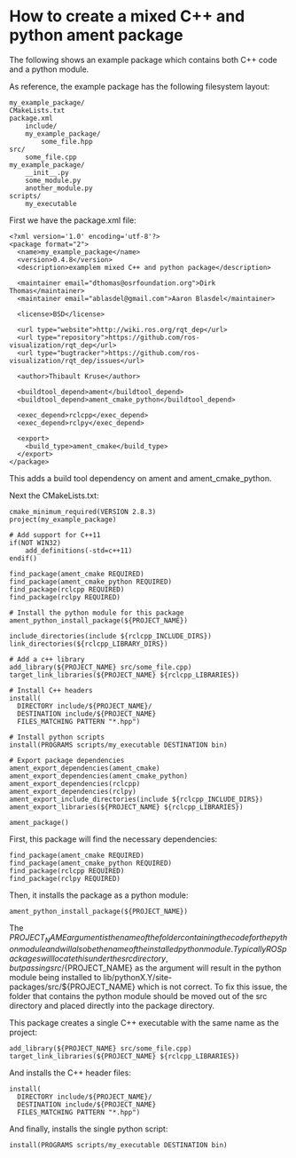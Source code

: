 # How to create a mixed C++ and python ament package

The following shows an example package which contains both C++ code and a python module.

As reference, the example package has the following filesystem layout:

    my_example_package/
	CMakeLists.txt
	package.xml
        include/
	    my_example_package/
	        some_file.hpp
	src/
	    some_file.cpp
	my_example_package/
	    __init__.py
	    some_module.py
	    another_module.py
	scripts/
	    my_executable

First we have the package.xml file:

    <?xml version='1.0' encoding='utf-8'?>
    <package format="2">
      <name>my_example_package</name>
      <version>0.4.8</version>
      <description>examplem mixed C++ and python package</description>

      <maintainer email="dthomas@osrfoundation.org">Dirk Thomas</maintainer>
      <maintainer email="ablasdel@gmail.com">Aaron Blasdel</maintainer>
    
      <license>BSD</license>
    
      <url type="website">http://wiki.ros.org/rqt_dep</url>
      <url type="repository">https://github.com/ros-visualization/rqt_dep</url>
      <url type="bugtracker">https://github.com/ros-visualization/rqt_dep/issues</url>
    
      <author>Thibault Kruse</author>

      <buildtool_depend>ament</buildtool_depend>
      <buildtool_depend>ament_cmake_python</buildtool_depend>

      <exec_depend>rclcpp</exec_depend>
      <exec_depend>rclpy</exec_depend>

      <export>
        <build_type>ament_cmake</build_type>
      </export>
    </package>

This adds a build tool dependency on ament and ament_cmake_python.

Next the CMakeLists.txt:

    cmake_minimum_required(VERSION 2.8.3)
    project(my_example_package)

    # Add support for C++11
    if(NOT WIN32)
        add_definitions(-std=c++11)
    endif()

    find_package(ament_cmake REQUIRED)
    find_package(ament_cmake_python REQUIRED)
    find_package(rclcpp REQUIRED)
    find_package(rclpy REQUIRED)

    # Install the python module for this package
    ament_python_install_package(${PROJECT_NAME})

    include_directories(include ${rclcpp_INCLUDE_DIRS})
    link_directories(${rclcpp_LIBRARY_DIRS})
    
    # Add a c++ library
    add_library(${PROJECT_NAME} src/some_file.cpp)
    target_link_libraries(${PROJECT_NAME} ${rclcpp_LIBRARIES})

    # Install C++ headers
    install(
      DIRECTORY include/${PROJECT_NAME}/
      DESTINATION include/${PROJECT_NAME}
      FILES_MATCHING PATTERN "*.hpp")

    # Install python scripts
    install(PROGRAMS scripts/my_executable DESTINATION bin)

    # Export package dependencies
    ament_export_dependencies(ament_cmake)
    ament_export_dependencies(ament_cmake_python)
    ament_export_dependencies(rclcpp)
    ament_export_dependencies(rclpy)
    ament_export_include_directories(include ${rclcpp_INCLUDE_DIRS})
    ament_export_libraries(${PROJECT_NAME} ${rclcpp_LIBRARIES})

    ament_package()

First, this package will find the necessary dependencies:

    find_package(ament_cmake REQUIRED)
    find_package(ament_cmake_python REQUIRED)
    find_package(rclcpp REQUIRED)
    find_package(rclpy REQUIRED)

Then, it installs the package as a python module:

    ament_python_install_package(${PROJECT_NAME})

The ${PROJECT_NAME} argument is the name of the folder containing the code for the python module and will also be the name of the installed python module. Typically ROS packages will locate this under the src directory, but passing src/${PROJECT_NAME} as the argument will result in the python module being installed to lib/pythonX.Y/site-packages/src/${PROJECT_NAME} which is not correct. To fix this issue, the folder that contains the python module should be moved out of the src directory and placed directly into the package directory.

This package creates a single C++ executable with the same name as the project:

    add_library(${PROJECT_NAME} src/some_file.cpp)
    target_link_libraries(${PROJECT_NAME} ${rclcpp_LIBRARIES})

And installs the C++ header files:

    install(
      DIRECTORY include/${PROJECT_NAME}/
      DESTINATION include/${PROJECT_NAME}
      FILES_MATCHING PATTERN "*.hpp")

And finally, installs the single python script:

    install(PROGRAMS scripts/my_executable DESTINATION bin)
